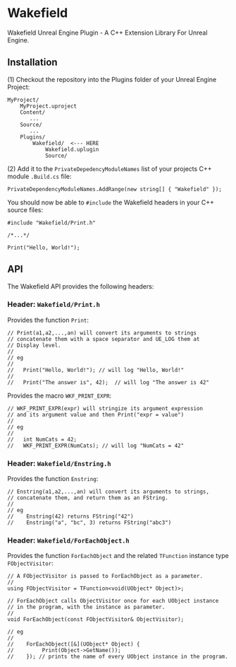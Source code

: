 # Wakefield
Wakefield Unreal Engine Plugin - A C++ Extension Library For Unreal Engine.

## Installation

(1) Checkout the repository into the Plugins folder of your Unreal Engine Project:

    MyProject/
        MyProject.uproject
        Content/
           ...
        Source/
           ...
        Plugins/
            Wakefield/  <--- HERE
                Wakefield.uplugin
                Source/

(2) Add it to the `PrivateDepedencyModuleNames` list of your projects C++ module `.Build.cs` file:

    PrivateDependencyModuleNames.AddRange(new string[] { "Wakefield" });

You should now be able to `#include` the Wakefield headers in your C++ source files:

    #include "Wakefield/Print.h"

    /*...*/

    Print("Hello, World!");

## API

The Wakefield API provides the following headers:

### Header: `Wakefield/Print.h`

Provides the function `Print`:

    // Print(a1,a2,...,an) will convert its arguments to strings 
    // concatenate them with a space separator and UE_LOG them at
    // Display level.
    //
    // eg
    //
    //   Print("Hello, World!"); // will log "Hello, World!"
    //
    //   Print("The answer is", 42);  // will log "The answer is 42"

Provides the macro `WKF_PRINT_EXPR`:

    // WKF_PRINT_EXPR(expr) will stringize its argument expression
    // and its argument value and then Print("expr = value")
    //
    // eg
    //
    //   int NumCats = 42;
    //   WKF_PRINT_EXPR(NumCats); // will log "NumCats = 42"

### Header: `Wakefield/Enstring.h`

Provides the function `Enstring`:

    // Enstring(a1,a2,...,an) will convert its arguments to strings,
    // concatenate them, and return them as an FString.
    //
    // eg
    //    Enstring(42) returns FString("42")
    //    Enstring("a", "bc", 3) returns FString("abc3")

### Header: `Wakefield/ForEachObject.h`

Provides the function `ForEachObject` and the related `TFunction` instance type `FObjectVisitor`:

    // A FObjectVisitor is passed to ForEachObject as a parameter.
    //
    using FObjectVisitor = TFunction<void(UObject* Object)>;

    // ForEachObject calls ObjectVisitor once for each UObject instance
    // in the program, with the instance as parameter.
    //
    void ForEachObject(const FObjectVisitor& ObjectVisitor);

    // eg
    //
    //    ForEachObject([&](UObject* Object) {
    //         Print(Object->GetName());
    //    }); // prints the name of every UObject instance in the program.
